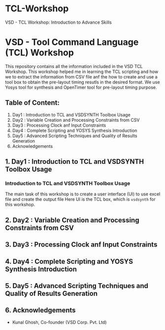 # TCL-Workshop
VSD - TCL Workshop: Introduction to Advance Skills 
# VSD - Tool Command Language (TCL) Workshop 
This repository contains all the information included in the VSD TCL Workshop. This workshop helped me in learning the TCL scripting and how we to extract the information from CSV file anf the how to create and use a tool box to obtain the pre-layout timing resutls in the desired format. We use Yosys tool for synthesis and OpenTimer tool for pre-layout timing purpose.

## Table of Content:
 1. Day1 : Introduction to TCL and VSDSYNTH Toolbox Usage
 2. Day2 : Variable Creation and Processing Constraints from CSV
 3. Day3 : Processing Clock anf Input Constraints
 4. Day4 : Complete Scripting and YOSYS Synthesis Introduction
 5. Day5 : Advanced Scripting Techniques and Quality of Results Generation
 6. Acknowledgements


## 1. Day1 : Introduction to TCL and VSDSYNTH Toolbox Usage
### Introduction to TCL and VSDSYNTH Toolbox Usage
 The main task of this workshop is to create a user interface (UI) to use excel file and create the output file 
 Here UI is the TCL box, which is `vsdsynth` for this workshop.

## 2. Day2 : Variable Creation and Processing Constraints from CSV


## 3. Day3 : Processing Clock anf Input Constraints


## 4. Day4 : Complete Scripting and YOSYS Synthesis Introduction


## 5. Day5 : Advanced Scripting Techniques and Quality of Results Generation


## 6. Acknowledgements
 - Kunal Ghosh, Co-founder (VSD Corp. Pvt. Ltd)
